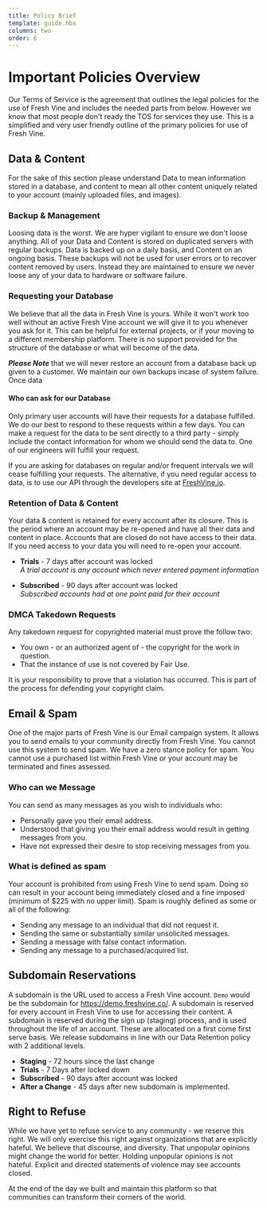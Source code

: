 ```yaml
---
title: Policy Brief
template: guide.hbs
columns: two
order: 6
---
```

  
# Important Policies Overview 
  
Our Terms of Service is the agreement that outlines the legal policies for the use of Fresh Vine and includes the needed parts from below. However we know that most people don't ready the TOS for services they use. This is a simplified and very user friendly outline of the primary policies for use of Fresh Vine.  
  
## Data & Content
  
For the sake of this section please understand Data to mean information stored in a database, and content to mean all other content uniquely related to your account (mainly uploaded files, and images).  
  
### Backup & Management  
  
Loosing data is the worst. We are hyper vigilant to ensure we don't loose anything. All of your Data and Content is stored on duplicated servers with regular backups. Data is backed up on a daily basis, and Content on an ongoing basis. These backups will not be used for user errors or to recover content removed by users. Instead they are maintained to ensure we never loose any of your data to hardware or software failure.
  
### Requesting your Database  
  
We believe that all the data in Fresh Vine is yours. While it won't work too well without an active Fresh Vine account we will give it to you whenever you ask for it. This can be helpful for external projects, or if your moving to a different membership platform.  There is no support provided for the structure of the database or what will become of the data.
  
***Please Note*** that we will never restore an account from a database back up given to a customer.  We maintain our own backups incase of system failure. Once data 

#### Who can ask for our Database    
  
Only primary user accounts will have their requests for a database fulfilled. We do our best to respond to these requests within a few days. You can make a request for the data to be sent directly to a third party - simply include the contact information for whom we should send the data to. One of our engineers will fulfill your request.  

If you are asking for databases on regular and/or frequent intervals we will cease fulfilling your requests. The alternative, if you need regular access to data, is to use our API through the developers site at [FreshVine.io](https://freshvine.io/).  
  
### Retention of Data & Content  
  
Your data & content is retained for every account after its closure. This is the period where an account may be re-opened and have all their data and content in place. Accounts that are closed do not have access to their data. If you need access to your data you will need to re-open your account.  
  
*  **Trials** - 7 days after account was locked  
	*A trial account is any account which never entered payment information*  
  
*  **Subscribed** - 90 days after account was locked  
	*Subscribed accounts had at one point paid for their account*  
  
### DMCA Takedown Requests
  
Any takedown request for copyrighted material must prove the follow two:  
  
*  You own - or an authorized agent of - the copyright for the work in question.  
*  That the instance of use is not covered by Fair Use.  
  
It is your responsibility to prove that a violation has occurred. This is part of the process for defending your copyright claim.  
  
## Email & Spam  
  
One of the major parts of Fresh Vine is our Email campaign system. It allows you to send emails to your community directly from Fresh Vine. You cannot use this system to send spam. We have a zero stance policy for spam. You cannot use a purchased list within Fresh Vine or your account may be terminated and fines assessed.  
  
### Who can we Message  
You can send as many messages as you wish to individuals who:  
  
*  Personally gave you their email address.  
*  Understood that giving you their email address would result in getting messages from you.  
*  Have not expressed their desire to stop receiving messages from you.  
  
### What is defined as spam  
Your account is prohibited from using Fresh Vine to send spam. Doing so can result in your account being immediately closed and a fine imposed (minimum of $225 with no upper limit). Spam is roughly defined as some or all of the following:
  
*  Sending any message to an individual that did not request it.  
*  Sending the same or substantially similar unsolicited messages.  
*  Sending a message with false contact information.  
*  Sending any message to a purchased/acquired list.
  
## Subdomain Reservations  

A subdomain is the URL used to access a Fresh Vine account. `Demo` would be the subdomain for https://demo.freshvine.co/. A subdomain is reserved for every account in Fresh Vine to use for accessing their content. A subdomain is reserved during the sign up (staging) process, and is used throughout the life of an account. These are allocated on a first come first serve basis. We release subdomains in line with our Data Retention policy with 2 additional levels.  

*  **Staging** - 72 hours since the last change
*  **Trials** - 7 Days after locked down
*  **Subscribed** - 90 days after account was locked
*  **After a Change** - 45 days after new subdomain is implemented.
  
## Right to Refuse  
  
While we have yet to refuse service to any community - we reserve this right. We will only exercise this right against organizations that are explicitly hateful. We believe that discourse, and diversity. That unpopular opinions might change the world for better. Holding unpopular opinions is not hateful. Explicit and directed statements of violence may see accounts closed.  
  
At the end of the day we built and maintain this platform so that communities can transform their corners of the world.  